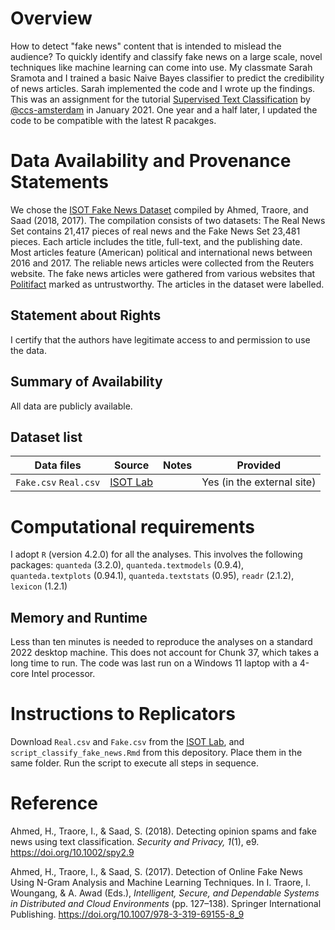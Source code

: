 # Overview

How to detect "fake news" content that is intended to mislead the audience? To quickly identify and classify fake news on a large scale, novel techniques like machine learning can come into use. My classmate Sarah Sramota and I trained a basic Naive Bayes classifier to predict the credibility of news articles. Sarah implemented the code and I wrote up the findings. This was an assignment for the tutorial [Supervised Text Classification](https://github.com/ccs-amsterdam/r-course-material/blob/master/tutorials/r_text_ml.md#training-the-model-using-quanteda) by [@ccs-amsterdam](https://github.com/ccs-amsterdam) in January 2021. One year and a half later, I updated the code to be compatible with the latest R pacakges.

# Data Availability and Provenance Statements

We chose the [ISOT Fake News Dataset](https://www.uvic.ca/ecs/ece/isot/datasets/fake-news/index.php) compiled by Ahmed, Traore, and Saad (2018, 2017). The compilation consists of two datasets: The Real News Set contains 21,417 pieces of real news and the Fake News Set 23,481 pieces. Each article includes the title, full-text, and the publishing date. Most articles feature (American) political and international news between 2016 and 2017. The reliable news articles were collected from the Reuters website. The fake news articles were gathered from various websites that [Politifact](https://www.politifact.com/) marked as untrustworthy. The articles in the dataset were labelled.

## Statement about Rights

I certify that the authors have legitimate access to and permission to use the data. 

## Summary of Availability

All data are publicly available.

## Dataset list

| Data files  | Source | Notes               | Provided |
| ----------------- | ------ | ------------------- | -------- |
| `Fake.csv` `Real.csv` | [ISOT Lab](https://www.uvic.ca/ecs/ece/isot/datasets/fake-news/index.php)  |  | Yes (in the external site) |

# Computational requirements

I adopt `R` (version 4.2.0) for all the analyses. This involves the following packages:
`quanteda` (3.2.0), `quanteda.textmodels` (0.9.4), `quanteda.textplots` (0.94.1), `quanteda.textstats` (0.95), `readr` (2.1.2), `lexicon` (1.2.1)

## Memory and Runtime 

Less than ten minutes is needed to reproduce the analyses on a standard 2022 desktop machine. This does not account for Chunk 37, which takes a long time to run. The code was last run on a Windows 11 laptop with a 4-core Intel processor. 

# Instructions to Replicators

Download `Real.csv` and `Fake.csv` from the [ISOT Lab](https://www.uvic.ca/ecs/ece/isot/datasets/fake-news/index.php), and `script_classify_fake_news.Rmd` from this depository. Place them in the same folder. Run the script to execute all steps in sequence. 

# Reference

Ahmed, H., Traore, I., & Saad, S. (2018). Detecting opinion spams and fake news using text classification. *Security and Privacy, 1*(1), e9. https://doi.org/10.1002/spy2.9

Ahmed, H., Traore, I., & Saad, S. (2017). Detection of Online Fake News Using N-Gram Analysis and Machine Learning Techniques. In I. Traore, I. Woungang, & A. Awad (Eds.), *Intelligent, Secure, and Dependable Systems in Distributed and Cloud Environments* (pp. 127–138). Springer International Publishing. https://doi.org/10.1007/978-3-319-69155-8_9
